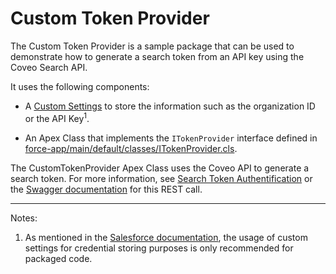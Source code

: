 # Custom Token Provider

The Custom Token Provider is a sample package that can be used to demonstrate how to generate a search token from an API key using the Coveo Search API.

It uses the following components:

- A [Custom Settings](https://developer.salesforce.com/docs/atlas.en-us.apexcode.meta/apexcode/apex_customsettings.htm) to store the information such as the organization ID or the API Key<sup>1</sup>.

- An Apex Class that implements the `ITokenProvider` interface defined in [force-app/main/default/classes/ITokenProvider.cls](../main/default/default/classes/ITokenProvider.cls).

The CustomTokenProvider Apex Class uses the Coveo API to generate a search token. For more information, see [Search Token Authentification](https://docs.coveo.com/en/56/) or the [Swagger documentation](https://platform.cloud.coveo.com/docs/?urls.primaryName=Search%20API#/Search%20V2/token) for this REST call.

---

Notes:

1. As mentioned in the [Salesforce documentation](https://developer.salesforce.com/docs/atlas.en-us.apexcode.meta/apexcode/apex_customsettings.htm), the usage of custom settings for credential storing purposes is only recommended for packaged code.
